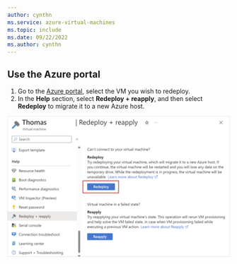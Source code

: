 ```yaml
---
author: cynthn
ms.service: azure-virtual-machines
ms.topic: include
ms.date: 09/22/2022
ms.author: cynthn
---
```

## Use the Azure portal
1. Go to the [Azure portal](https://portal.azure.com), select the VM you wish to redeploy.
1. In the **Help** section, select **Redeploy + reapply**, and then select **Redeploy** to migrate it to a new Azure host.

  ![The image shows the redeploy and reapply option.](../../azure/virtual-machines/windows/media/virtual-machines-common-redeploy-to-new-node/redeploy-reapply.png)
